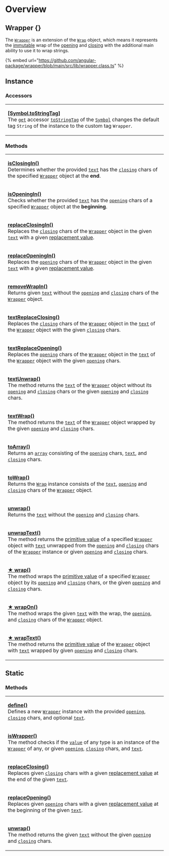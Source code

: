# Overview

## Wrapper {}

The [`Wrapper`](https://github.com/angular-package/wrapper/blob/main/src/lib/wrapper.class.ts) is an extension of the [`Wrap`](broken-reference) object, which means it represents the [immutable](https://developer.mozilla.org/en-US/docs/Glossary/Immutable) wrap of the [opening](../library/basic-concepts.md#opening) and [closing](../library/basic-concepts.md#closing) with the additional main ability to use it to wrap strings.&#x20;

{% embed url="https://github.com/angular-package/wrapper/blob/main/src/lib/wrapper.class.ts" %}

## Instance

### Accessors

|                                                                                                                                                                                                                                                                                                                                                                                                                                                                                                                                                                                                                                                         |
| ------------------------------------------------------------------------------------------------------------------------------------------------------------------------------------------------------------------------------------------------------------------------------------------------------------------------------------------------------------------------------------------------------------------------------------------------------------------------------------------------------------------------------------------------------------------------------------------------------------------------------------------------------- |
| <p><strong></strong><a href="instance/accessors/symbol.tostringtag.md#symbol.tostringtag"><strong>​[Symbol.toStringTag]</strong></a><br>The <a href="https://developer.mozilla.org/en-US/docs/Web/JavaScript/Reference/Functions/get"><code>get</code></a> accessor <a href="https://developer.mozilla.org/en-US/docs/Web/JavaScript/Reference/Global_Objects/Symbol/toStringTag"><code>toStringTag</code></a> of the <a href="https://developer.mozilla.org/en-US/docs/Web/JavaScript/Reference/Global_Objects/Symbol"><code>Symbol</code></a> changes the default tag <code>String</code> of the instance to the custom tag <code>Wrapper</code>.</p> |

### Methods

|                                                                                                                                                                                                                                                                                                                                                                                                                                                                                                                                                                                                                                                                                                                                                                |
| -------------------------------------------------------------------------------------------------------------------------------------------------------------------------------------------------------------------------------------------------------------------------------------------------------------------------------------------------------------------------------------------------------------------------------------------------------------------------------------------------------------------------------------------------------------------------------------------------------------------------------------------------------------------------------------------------------------------------------------------------------------- |
| <p><strong></strong><a href="instance/methods/isclosingin.md"><strong>isClosingIn()</strong></a><br>Determines whether the provided <a href="instance/methods/isclosingin.md#text-string"><code>text</code></a> has the <a href="../wrap/accessors/closing.md"><code>closing</code></a> chars of the specified <a href="broken-reference"><code>Wrapper</code></a> object at the <strong>end</strong>.</p>                                                                                                                                                                                                                                                                                                                                                     |
| <p><strong></strong><a href="instance/methods/isopeningin.md"><strong>isOpeningIn()</strong></a><br>Checks whether the provided <a href="instance/methods/isopeningin.md#text-string"><code>text</code></a> has the <a href="../wrap/accessors/opening.md"><code>opening</code></a> chars of a specified <a href="broken-reference"><code>Wrapper</code></a> object at the <strong>beginning</strong>.</p>                                                                                                                                                                                                                                                                                                                                                     |
| <p><strong></strong><a href="instance/methods/replaceclosingin.md"><strong>replaceClosingIn()</strong></a><br>Replaces the <a href="../wrap/accessors/closing.md"><code>closing</code></a> chars of the <a href="overview.md"><code>Wrapper</code></a> object in the given <a href="instance/methods/replaceclosingin.md#text-string"><code>text</code></a> with a given <a href="instance/methods/replaceclosingin.md#replacevalue-string">replacement value</a>.</p>                                                                                                                                                                                                                                                                                         |
| <p><strong></strong><a href="instance/methods/replaceopeningin.md#replacevalue-string"><strong>replaceOpeningIn()</strong></a><br>Replaces the <a href="../wrap/accessors/opening.md"><code>opening</code></a> chars of the <a href="broken-reference"><code>Wrapper</code></a> object in the given <a href="instance/methods/replaceopeningin.md#text-string"><code>text</code></a> with a given <a href="instance/methods/replaceopeningin.md#replacevalue-string">replacement value</a>.</p>                                                                                                                                                                                                                                                                |
| <p><strong></strong><a href="instance/methods/removewrapin.md"><strong>removeWrapIn()</strong></a><br>Returns given <a href="instance/methods/removewrapin.md#text-string"><code>text</code></a> without the <a href="../wrap/accessors/opening.md"><code>opening</code></a> and <a href="../wrap/accessors/closing.md"><code>closing</code></a> chars of the <a href="broken-reference"><code>Wrapper</code></a> object.</p>                                                                                                                                                                                                                                                                                                                                  |
| <p><strong></strong><a href="instance/methods/textreplaceclosing.md"><strong>textReplaceClosing()</strong></a><br>Replaces the <a href="../wrap/accessors/#wrap.prototype.closing"><code>closing</code></a> chars of the <a href="broken-reference"><code>Wrapper</code></a> object in the <a href="../wrap/accessors/text.md"><code>text</code></a> of the <a href="broken-reference"><code>Wrapper</code></a> object with the given <a href="instance/methods/textreplaceclosing.md#closing-string"><code>closing</code></a> chars.</p>                                                                                                                                                                                                                      |
| <p><strong></strong><a href="instance/methods/textreplaceopening.md"><strong>textReplaceOpening()</strong></a><br>Replaces the <a href="../wrap/accessors/opening.md"><code>opening</code></a> chars of the <a href="broken-reference"><code>Wrapper</code></a> object in the <a href="../wrap/accessors/text.md"><code>text</code></a> of the <a href="broken-reference"><code>Wrapper</code></a> object with the given <a href="instance/methods/textreplaceopening.md#opening-string"><code>opening</code></a> chars.</p>                                                                                                                                                                                                                                   |
| <p><strong></strong><a href="instance/methods/textunwrap.md"><strong>textUnwrap()</strong></a><br>The method returns the <a href="../wrap/accessors/text.md"><code>text</code></a> of the <a href="broken-reference"><code>Wrapper</code></a> object without its <a href="../wrap/accessors/#wrap.prototype.opening"><code>opening</code></a> and <a href="../wrap/accessors/#wrap.prototype.closing"><code>closing</code></a> chars or the given <a href="overview.md#opening-string"><code>opening</code></a> and <a href="overview.md#closing-string"><code>closing</code></a> chars.</p>                                                                                                                                                                   |
| <p><strong></strong><a href="instance/methods/textwrap.md"><strong>textWrap()</strong></a><br>The method returns the <a href="../wrap/accessors/text.md"><code>text</code></a> of the <a href="broken-reference"><code>Wrapper</code></a> object wrapped by the given <a href="instance/methods/textwrap.md#opening-textopening"><code>opening</code></a> and <a href="instance/methods/textwrap.md#closing-textclosing"><code>closing</code></a> chars.</p>                                                                                                                                                                                                                                                                                                   |
| <p><strong></strong><a href="instance/methods/toarray.md"><strong>toArray()</strong></a><br>Returns an <a href="https://developer.mozilla.org/en-US/docs/Web/JavaScript/Reference/Global_Objects/Array"><code>array</code></a> consisting of the <a href="../wrap/accessors/opening.md"><code>opening</code></a> chars, <a href="../wrap/accessors/text.md"><code>text</code></a>, and <a href="../wrap/accessors/closing.md"><code>closing</code></a> chars.</p>                                                                                                                                                                                                                                                                                              |
| <p><strong></strong><a href="instance/methods/towrap.md"><strong>toWrap()</strong></a><br>Returns the <a href="broken-reference"><code>Wrap</code></a> instance consists of the <a href="../wrap/accessors/text.md"><code>text</code></a>, <a href="../wrap/accessors/opening.md"><code>opening</code></a> and <a href="../wrap/accessors/closing.md"><code>closing</code></a> chars of the <a href="broken-reference"><code>Wrapper</code></a> object.</p>                                                                                                                                                                                                                                                                                                    |
| <p><strong></strong><a href="instance/methods/unwrap.md"><strong>unwrap()</strong></a><br>Returns the <a href="../wrap/accessors/text.md"><code>text</code></a> without the <a href="../wrap/accessors/opening.md"><code>opening</code></a> and <a href="../wrap/accessors/closing.md"><code>closing</code></a> chars.</p>                                                                                                                                                                                                                                                                                                                                                                                                                                     |
| <p><strong></strong><a href="instance/methods/unwraptext.md"><strong>unwrapText()</strong></a><br>The method returns the <a href="../wrap/methods/instance/valueof.md">primitive value</a> of a specified <a href="broken-reference"><code>Wrapper</code></a> object with <a href="../wrap/accessors/text.md"><code>text</code></a> unwrapped from the <a href="../wrap/accessors/opening.md"><code>opening</code></a> and <a href="../wrap/accessors/closing.md"><code>closing</code></a> chars of the <a href="broken-reference"><code>Wrapper</code></a> instance or given <a href="instance/methods/unwraptext.md#opening-string"><code>opening</code></a> and <a href="instance/methods/unwraptext.md#closing-string"><code>closing</code></a> chars.</p> |
| <p><strong></strong><a href="instance/methods/wrap.md"><strong>★ wrap()</strong></a><br>The method wraps the <a href="../wrap/methods/instance/valueof.md">primitive value</a> of a specified <a href="broken-reference"><code>Wrapper</code></a> object by its <a href="../wrap/accessors/opening.md"><code>opening</code></a> and <a href="../wrap/accessors/closing.md"><code>closing</code></a> chars, or the given <a href="instance/methods/wrap.md#opening-customopening"><code>opening</code></a> and <a href="instance/methods/wrap.md#closing-customclosing"><code>closing</code></a> chars.</p>                                                                                                                                                     |
| <p><strong></strong><a href="instance/methods/wrapon.md"><strong>★ wrapOn()</strong></a><br>The method wraps the given <a href="instance/methods/wrapon.md#text-customtext"><code>text</code></a> with the wrap, the <a href="../wrap/accessors/opening.md"><code>opening</code></a>, and <a href="../wrap/accessors/closing.md"><code>closing</code></a> chars of the <a href="overview.md"><code>Wrapper</code></a> object.</p>                                                                                                                                                                                                                                                                                                                              |
| <p><strong></strong><a href="instance/methods/wraptext.md"><strong>★ wrapText()</strong></a><br>The method returns the <a href="../wrap/methods/instance/valueof.md">primitive value</a> of the <a href="broken-reference"><code>Wrapper</code></a> object with <a href="../wrap/accessors/text.md"><code>text</code></a> wrapped by given <a href="instance/methods/wraptext.md#opening-textopening"><code>opening</code></a> and <a href="instance/methods/wraptext.md#closing-textclosing"><code>closing</code></a> chars.</p>                                                                                                                                                                                                                              |

## Static

### Methods

|                                                                                                                                                                                                                                                                                                                                                                                                                                                                                                                                                           |
| --------------------------------------------------------------------------------------------------------------------------------------------------------------------------------------------------------------------------------------------------------------------------------------------------------------------------------------------------------------------------------------------------------------------------------------------------------------------------------------------------------------------------------------------------------- |
| <p><strong></strong><a href="static/methods/define.md"><strong>define()</strong></a><br>Defines a new <a href="broken-reference"><code>Wrapper</code></a> instance with the provided <a href="static/methods/define.md#opening-opening"><code>opening</code></a>, <a href="static/methods/define.md#closing-closing"><code>closing</code></a> chars, and optional <a href="static/methods/define.md#text-text"><code>text</code></a>.</p>                                                                                                                 |
| <p><strong></strong><a href="static/methods/iswrapper.md"><strong>isWrapper()</strong></a><br>The method checks if the <a href="static/methods/iswrapper.md#value-any"><code>value</code></a> of any type is an instance of the <a href="broken-reference"><code>Wrapper</code></a> of any, or given <a href="static/methods/iswrapper.md#opening-opening"><code>opening</code></a>, <a href="static/methods/iswrapper.md#closing-closing"><code>closing</code></a> chars, and <a href="static/methods/iswrapper.md#text-text"><code>text</code></a>.</p> |
| <p><strong></strong><a href="static/methods/replaceclosing.md"><strong>replaceClosing()</strong></a><br>Replaces given <a href="static/methods/replaceclosing.md#closing-string"><code>closing</code></a> chars with a given <a href="static/methods/replaceclosing.md#replacevalue-string">replacement value</a> at the end of the given <a href="static/methods/replaceclosing.md#text-string"><code>text</code></a>.</p>                                                                                                                               |
| <p><strong></strong><a href="static/methods/replaceopening.md"><strong>replaceOpening()</strong></a><br>Replaces given <a href="static/methods/replaceopening.md#opening-string"><code>opening</code></a> chars with a given <a href="static/methods/replaceopening.md#replacevalue-string">replacement value</a> at the beginning of the given <a href="static/methods/replaceopening.md#text-string"><code>text</code></a>.</p>                                                                                                                         |
| <p><strong></strong><a href="static/methods/unwrap.md"><strong>unwrap()</strong></a><br>The method returns the given <a href="static/methods/unwrap.md#text-string"><code>text</code></a> without the given <a href="static/methods/unwrap.md#opening-string"><code>opening</code></a> and <a href="static/methods/unwrap.md#closing-string"><code>closing</code></a> chars.</p>                                                                                                                                                                          |
